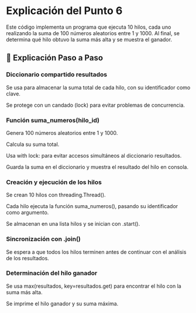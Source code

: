 # Explicación del Punto 6

Este código implementa un programa que ejecuta 10 hilos, cada uno realizando la suma de 100 números aleatorios entre 1 y 1000. Al final, se determina qué hilo obtuvo la suma más alta y se muestra el ganador.

## 🔹 Explicación Paso a Paso

### Diccionario compartido resultados

Se usa para almacenar la suma total de cada hilo, con su identificador como clave.

Se protege con un candado (lock) para evitar problemas de concurrencia.

### Función suma_numeros(hilo_id)

Genera 100 números aleatorios entre 1 y 1000.

Calcula su suma total.

Usa with lock: para evitar accesos simultáneos al diccionario resultados.

Guarda la suma en el diccionario y muestra el resultado del hilo en consola.

### Creación y ejecución de los hilos

Se crean 10 hilos con threading.Thread().

Cada hilo ejecuta la función suma_numeros(), pasando su identificador como argumento.

Se almacenan en una lista hilos y se inician con .start().

### Sincronización con .join()

Se espera a que todos los hilos terminen antes de continuar con el análisis de los resultados.

### Determinación del hilo ganador

Se usa max(resultados, key=resultados.get) para encontrar el hilo con la suma más alta.

Se imprime el hilo ganador y su suma máxima.

